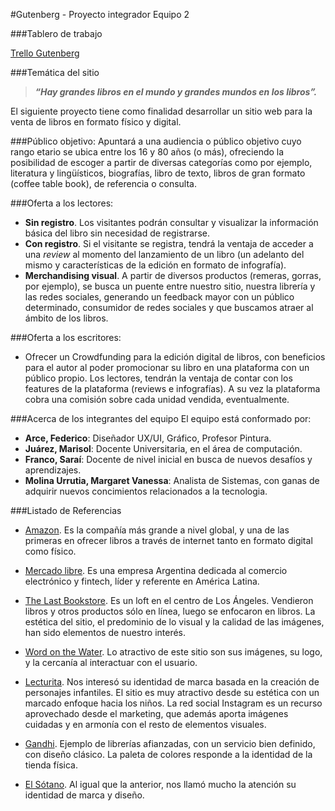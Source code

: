 #Gutenberg - Proyecto integrador Equipo 2 

###Tablero de trabajo

[Trello Gutenberg](https://trello.com/invite/b/mY5Q7AjP/8238823880d699775e4a45d2a54b73de/dh "¡Visita nuestro tablero de trabajo!")


###Temática del sitio
> **_“Hay grandes libros en el mundo y grandes mundos en los libros”._**

El siguiente proyecto tiene como finalidad desarrollar un sitio web para la venta de libros en formato físico y digital.


###Público objetivo:
Apuntará a una audiencia o público objetivo cuyo rango etario se ubica entre los 16 y 80 años (o más), ofreciendo la posibilidad de escoger a partir de diversas categorías como por ejemplo, literatura y lingüísticos, biografías, libro de texto, libros de gran formato (coffee table book), de referencia o consulta.


###Oferta a los lectores:
- **Sin registro**. Los visitantes podrán consultar y visualizar la información básica del libro sin necesidad de registrarse.
- **Con registro**. Si el visitante se registra, tendrá la ventaja de acceder a una _review_ al momento del lanzamiento de un libro (un adelanto del mismo y características de la edición en formato de infografía).
- **Merchandising visual**.   A partir de diversos productos (remeras, gorras, por ejemplo), se busca un puente entre nuestro sitio, nuestra librería y las redes sociales, generando un feedback mayor con un público determinado, consumidor de redes sociales y que buscamos atraer al ámbito de los libros.

###Oferta a los escritores:
- Ofrecer un Crowdfunding para la edición digital de libros, con beneficios para el autor al poder promocionar su libro en una plataforma con un público propio. Los lectores, tendrán  la ventaja de contar con los features de la plataforma (reviews e infografías). A su vez la plataforma cobra una comisión sobre cada unidad vendida, eventualmente.


###Acerca de los integrantes del equipo
El equipo está conformado por:
- **Arce, Federico**: Diseñador UX/UI, Gráfico, Profesor Pintura.
- **Juárez, Marisol**: Docente Universitaria, en el área de computación.
- **Franco, Saraí**: Docente de nivel inicial en busca de nuevos desafíos y aprendizajes.
- **Molina Urrutia, Margaret Vanessa**: Analista de Sistemas, con ganas de adquirir nuevos concimientos relacionados a la tecnologia.

###Listado de Referencias

* [Amazon](https://www.amazon.com/-/es/ "¡Visita Amazon!"). Es la compañía más grande a nivel global, y una de las primeras en ofrecer libros a través de internet tanto en formato digital como físico.

* [Mercado libre](https://www.mercadolibre.com.ar/ "¡Visita Mercado libre!"). Es una empresa Argentina dedicada al comercio electrónico y fintech, líder y referente en América Latina. 

* [The Last Bookstore](https://www.lastbookstorela.com/soop-books "¡Visita The Last Bookstore!"). Es un loft en el centro de Los Ángeles. Vendieron libros y otros productos sólo en línea, luego se enfocaron en libros. La estética del sitio, el predominio de lo visual y la calidad de las imágenes, han sido elementos de nuestro interés. 

* [Word on the Water](https://www.wordonthewater.co.uk/ "¡Visita Word on the Water!"). Lo atractivo de este sitio son sus imágenes, su logo, y la cercanía al  interactuar con el usuario. 

* [Lecturita](https://lecturita.com.ar/ "¡Visita Lecturita!"). Nos interesó su identidad de marca basada en la creación de personajes infantiles. El sitio es muy atractivo desde su estética con un marcado enfoque hacia los niños. 
La red social Instagram es un recurso aprovechado desde el marketing, que además aporta  imágenes cuidadas y en armonía con el resto de elementos visuales. 

* [Gandhi](https://www.gandhi.com.mx/ "¡Visita Gandhi!"). Ejemplo de librerías afianzadas, con un servicio bien definido, con diseño clásico. La paleta de colores responde a la identidad de la tienda física. 

* [El Sótano](https://www.elsotano.com/ "¡Visita El Sótano!"). Al igual que la anterior, nos llamó mucho la atención su identidad de marca y diseño.
